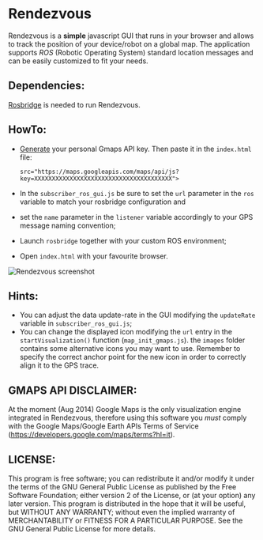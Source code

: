 Rendezvous
==========

Rendezvous is a **simple** javascript GUI that runs in your browser and allows to track the position of your device/robot on a global map.
The application supports _ROS_ (Robotic Operating System) standard location messages and can be easily customized to fit your needs.

Dependencies:
-------------
[Rosbridge](http://wiki.ros.org/rosbridge_suite) is needed to run Rendezvous.
    
HowTo:
------

* [Generate](https://code.google.com/apis/console) your personal Gmaps API key. Then paste it in the `index.html` file:

    `src="https://maps.googleapis.com/maps/api/js?key=XXXXXXXXXXXXXXXXXXXXXXXXXXXXXXXXXXXXXXX">`

* In the `subscriber_ros_gui.js` be sure to set the `url` parameter in the `ros` variable to match your rosbridge configuration and
* set the `name` parameter in the `listener` variable accordingly to your GPS message naming convention;
* Launch `rosbridge` together with your custom ROS environment;
* Open `index.html` with your favourite browser.

![Rendezvous screenshot](http://oi61.tinypic.com/kejiiu.jpg "Rendezvous screenshot")

Hints:
------
* You can adjust the data update-rate in the GUI modifying the `updateRate` variable in `subscriber_ros_gui.js`;
* You can change the displayed icon modifying the `url` entry in the `startVisualization()` function (`map_init_gmaps.js`). the `images` folder contains some alternative icons you may want to use. Remember to specify the correct anchor point for the new icon in order to correctly align it to the GPS trace.

GMAPS API DISCLAIMER: 
---------------------
At the moment (Aug 2014) Google Maps is the only visualization engine integrated in Rendezvous, therefore using this software you *must* comply with the Google Maps/Google Earth APIs Terms of Service (https://developers.google.com/maps/terms?hl=it).  

LICENSE:
--------
This program is free software; you can redistribute it and/or modify it under the terms of the GNU General Public License as published by the Free Software Foundation; either version 2 of the License, or (at your option) any later version.
This program is distributed in the hope that it will be useful, but WITHOUT ANY WARRANTY; without even the implied warranty of MERCHANTABILITY or FITNESS FOR A PARTICULAR PURPOSE. See the GNU General Public License for more details.
